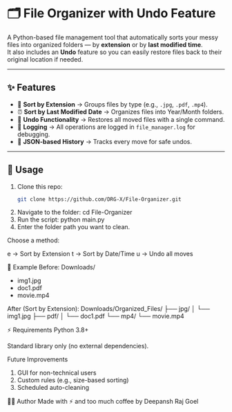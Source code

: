# 🗂️ File Organizer with Undo Feature

A Python-based file management tool that automatically sorts your messy files into organized folders — by **extension** or by **last modified time**.  
It also includes an **Undo** feature so you can easily restore files back to their original location if needed.

---

## ✨ Features
- 📁 **Sort by Extension** → Groups files by type (e.g., `.jpg`, `.pdf`, `.mp4`).  
- ⏰ **Sort by Last Modified Date** → Organizes files into Year/Month folders.  
- 🔄 **Undo Functionality** → Restores all moved files with a single command.  
- 📝 **Logging** → All operations are logged in `file_manager.log` for debugging.  
- 💾 **JSON-based History** → Tracks every move for safe undos.  

---

## 🚀 Usage
1. Clone this repo:
   ```bash
   git clone https://github.com/DRG-X/File-Organizer.git
2. Navigate to the folder: cd File-Organizer
3. Run the script: python main.py
4. Enter the folder path you want to clean.

Choose a method:

e → Sort by Extension
t → Sort by Date/Time
u → Undo all moves

📂 Example
Before:
Downloads/
  - img1.jpg
  - doc1.pdf
  - movie.mp4

After (Sort by Extension):
Downloads/Organized_Files/
  ├── jpg/
  │   └── img1.jpg
  ├── pdf/
  │   └── doc1.pdf
  └── mp4/
      └── movie.mp4


⚡ Requirements
Python 3.8+

Standard library only (no external dependencies).


Future Improvements
1. GUI for non-technical users
2. Custom rules (e.g., size-based sorting)
3. Scheduled auto-cleaning


🧑‍💻 Author
Made with ⚡ and too much coffee by Deepansh Raj Goel






